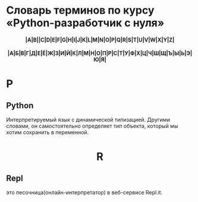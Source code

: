 # Словарь терминов по курсу «Python-разработчик с нуля»
#### <p align="center">|A|B||C|D|E|F|G|H|I|J|K|L|M|N|O|P|Q|R|S|T|U|V|W|X|Y|Z|</p> 
#### <p align="center">|А|Б|В|Г|Д|Е|Ё|Ж|З|И|Й|К|Л|М|Н|О|П|Р|С|Т|У|Ф|Х|Ц|Ч|Ш|Щ|Ъ|Ы|Ь|Э|Ю|Я|</p>
# P
## Python
Интерпретируемый язык с динамической типизацией. Другими словами, он самостоятельно определяет тип объекта, который мы хотим сохранить в переменной.
# <p align="center">R</p>
## Repl
это песочница(онлайн-интерпретатор) в веб-сервисе Repl.it. 
